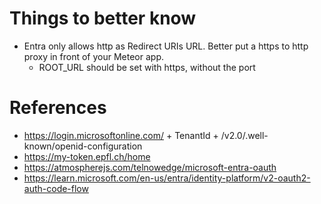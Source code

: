 # Things to better know

- Entra only allows http as Redirect URIs URL. Better put a https to http proxy in front of your Meteor app.
    - ROOT_URL should be set with https, without the port

# References
- https://login.microsoftonline.com/ + TenantId + /v2.0/.well-known/openid-configuration
- https://my-token.epfl.ch/home
- https://atmospherejs.com/telnowedge/microsoft-entra-oauth
- https://learn.microsoft.com/en-us/entra/identity-platform/v2-oauth2-auth-code-flow
